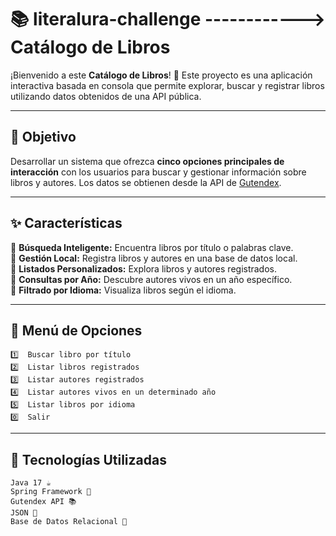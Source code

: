 # 📚 literalura-challenge ------------> Catálogo de Libros

¡Bienvenido a este **Catálogo de Libros**! 🎉 Este proyecto es una aplicación interactiva basada en consola que permite explorar, buscar y registrar libros utilizando datos obtenidos de una API pública.  

---

## 🚀 Objetivo  

Desarrollar un sistema que ofrezca **cinco opciones principales de interacción** con los usuarios para buscar y gestionar información sobre libros y autores. Los datos se obtienen desde la API de [Gutendex](https://gutendex.com/books/).  

---

## ✨ Características  

🌟 **Búsqueda Inteligente:** Encuentra libros por título o palabras clave.  
🌟 **Gestión Local:** Registra libros y autores en una base de datos local.  
🌟 **Listados Personalizados:** Explora libros y autores registrados.  
🌟 **Consultas por Año:** Descubre autores vivos en un año específico.  
🌟 **Filtrado por Idioma:** Visualiza libros según el idioma.  

---

## 📜 Menú de Opciones  

```plaintext
1️⃣  Buscar libro por título  
2️⃣  Listar libros registrados  
3️⃣  Listar autores registrados  
4️⃣  Listar autores vivos en un determinado año  
5️⃣  Listar libros por idioma  
0️⃣  Salir  
```

---

## 🔧 Tecnologías Utilizadas

```plaintext
Java 17 ☕
Spring Framework 🌱
Gutendex API 📚
JSON 🔗
Base de Datos Relacional 💾
```
